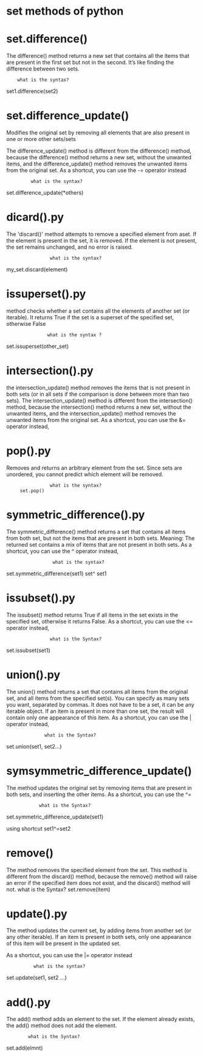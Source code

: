 # set methods of python

# set.difference()
The difference() method returns a new set that contains all the items that are present in the first set but not in the second. It’s like finding the difference between two sets.
        
        what is the syntax?

set1.difference(set2)

# set.difference_update()

Modifies the original set by removing all elements that are also present in one or more other sets/sets

The difference_update() method is different from the difference() method, because the difference() method returns a new set, without the unwanted items, and the difference_update() method removes the unwanted items from the original set.
As a shortcut, you can use the -= operator instead
             
             what is the syntax?

set.difference_update(*others)
 
 # dicard().py

The 'discard()' method attempts to remove a specified element from aset.
If the element is present in the set, it is removed. If the element is not
present, the set remains unchanged, and no error is raised.
 

                    what is the syntax?

my_set.discard(element)
 
# issuperset().py

method checks whether a set contains all the elements of another set (or iterable). It returns True if the set is a superset of the specified set, otherwise False

                   what is the syntax ?

set.issuperset(other_set)

# intersection().py
the intersection_update() method removes the items that is not present in both sets (or in all sets if the comparison is done between more than two sets).
The intersection_update() method is different from the intersection() method, because the intersection() method returns a new set, without the unwanted items, and the intersection_update() method removes the unwanted items from the original set.
As a shortcut, you can use the &= operator instead, 
# pop().py
Removes and returns an arbitrary element from the set.
Since sets are unordered, you cannot predict which element will be removed.
                    
                    what is the syntax?
         set.pop()  

# symmetric_difference().py

The symmetric_difference() method returns a set that contains all items from both set, but not the items that are present in both sets.
Meaning: The returned set contains a mix of items that are not present in both sets.
As a shortcut, you can use the ^ operator instead,

                     what is the syntax?
set.symmetric_difference(set1)
set^ set1

# issubset().py
The issubset() method returns True if all items in the set exists in the specified set, otherwise it returns False.
As a shortcut, you can use the <= operator instead, 
                    
                    what is the Syntax?

set.issubset(set1)

# union().py 
The union() method returns a set that contains all items from the original set, and all items from the specified set(s).
You can specify as many sets you want, separated by commas.
It does not have to be a set, it can be any iterable object.
If an item is present in more than one set, the result will contain only one appearance of this item.
As a shortcut, you can use the | operator instead, 

                  what is the Syntax?

set.union(set1, set2...)

# symsymmetric_difference_update()

The  method updates the original set by removing items that are present in both sets, and inserting the other items.
As a shortcut, you can use the ^=
                
                what is the Syntax?

set.symmetric_difference_update(set1)

using shortcut
 set1^=set2

 # remove()

The method removes the specified element from the set.
This method is different from the discard() method, because the remove() method will raise an error if the specified item does not exist, and the discard() method will not.
               what is the Syntax?
set.remove(item)


# update().py   

The  method updates the current set, by adding items from another set (or any other iterable).
If an item is present in both sets, only one appearance of this item will be present in the updated set.

As a shortcut, you can use the |= operator instead

              what is the syntax?

 set.update(set1, set2 ...)

# add().py

The add() method adds an element to the set.
If the element already exists, the add() method does not add the element.

            what is the Syntax?

set.add(elmnt)